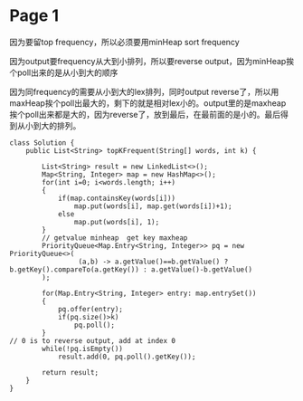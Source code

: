 # Page 1

因为要留top frequency，所以必须要用minHeap sort frequency

因为output要frequency从大到小排列，所以要reverse output，因为minHeap挨个poll出来的是从小到大的顺序

因为同frequency的需要从小到大的lex排列，同时output reverse了，所以用maxHeap挨个poll出最大的，剩下的就是相对lex小的。output里的是maxheap 挨个poll出来都是大的，因为reverse了，放到最后，在最前面的是小的。最后得到从小到大的排列。

```
class Solution {
    public List<String> topKFrequent(String[] words, int k) {
        
        List<String> result = new LinkedList<>();
        Map<String, Integer> map = new HashMap<>();
        for(int i=0; i<words.length; i++)
        {
            if(map.containsKey(words[i]))
                map.put(words[i], map.get(words[i])+1);
            else
                map.put(words[i], 1);
        }
        // getvalue minheap  get key maxheap
        PriorityQueue<Map.Entry<String, Integer>> pq = new PriorityQueue<>(
                 (a,b) -> a.getValue()==b.getValue() ? b.getKey().compareTo(a.getKey()) : a.getValue()-b.getValue()
        );
        
        for(Map.Entry<String, Integer> entry: map.entrySet())
        {
            pq.offer(entry);
            if(pq.size()>k)
                pq.poll();
        }
// 0 is to reverse output, add at index 0
        while(!pq.isEmpty())
            result.add(0, pq.poll().getKey());
        
        return result;
    }
}
```
